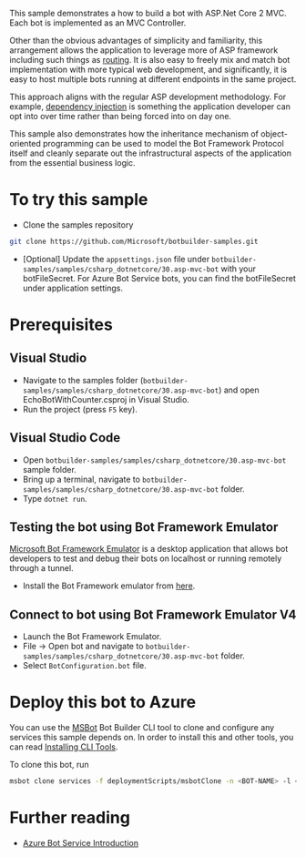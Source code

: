 ﻿This sample demonstrates a how to build a bot with ASP.Net Core 2 MVC. Each bot is implemented as an MVC Controller.

Other than the obvious advantages of simplicity and familiarity, this arrangement allows the application to leverage more of ASP framework including such things as [routing](https://docs.microsoft.com/en-us/aspnet/core/fundamentals/routing?view=aspnetcore-2.1).
It is also easy to freely mix and match bot implementation with more typical web development, and significantly, it is easy to host multiple bots running at different endpoints in the same project.

This approach aligns with the regular ASP development methodology. For example, [dependency injection](https://docs.microsoft.com/en-us/aspnet/core/fundamentals/dependency-injection?view=aspnetcore-2.1) is something the application developer can opt into over time rather than being forced into on day one.

This sample also demonstrates how the inheritance mechanism of object-oriented programming can be used to model the Bot Framework Protocol itself and cleanly separate out the infrastructural aspects of the application from the essential business logic.

# To try this sample
- Clone the samples repository
```bash
git clone https://github.com/Microsoft/botbuilder-samples.git
```
- [Optional] Update the `appsettings.json` file under `botbuilder-samples/samples/csharp_dotnetcore/30.asp-mvc-bot` with your botFileSecret.  For Azure Bot Service bots, you can find the botFileSecret under application settings.
# Prerequisites
## Visual Studio
- Navigate to the samples folder (`botbuilder-samples/samples/csharp_dotnetcore/30.asp-mvc-bot`) and open EchoBotWithCounter.csproj in Visual Studio.
- Run the project (press `F5` key).

## Visual Studio Code
- Open `botbuilder-samples/samples/csharp_dotnetcore/30.asp-mvc-bot` sample folder.
- Bring up a terminal, navigate to `botbuilder-samples/samples/csharp_dotnetcore/30.asp-mvc-bot` folder.
- Type `dotnet run`.

## Testing the bot using Bot Framework Emulator
[Microsoft Bot Framework Emulator](https://github.com/microsoft/botframework-emulator) is a desktop application that allows bot 
developers to test and debug their bots on localhost or running remotely through a tunnel.
- Install the Bot Framework emulator from [here](https://aka.ms/botframeworkemulator).

## Connect to bot using Bot Framework Emulator **V4**
- Launch the Bot Framework Emulator.
- File -> Open bot and navigate to `botbuilder-samples/samples/csharp_dotnetcore/30.asp-mvc-bot` folder.
- Select `BotConfiguration.bot` file.

# Deploy this bot to Azure
You can use the [MSBot](https://github.com/microsoft/botbuilder-tools) Bot Builder CLI tool to clone and configure any services this sample depends on. In order to install this and other tools, you can read [Installing CLI Tools](../../../Installing_CLI_tools.md).

To clone this bot, run
```bash
msbot clone services -f deploymentScripts/msbotClone -n <BOT-NAME> -l <Azure-location> --subscriptionId <Azure-subscription-id>
```
# Further reading
- [Azure Bot Service Introduction](https://docs.microsoft.com/en-us/azure/bot-service/bot-service-overview-introduction?view=azure-bot-service-4.0)
